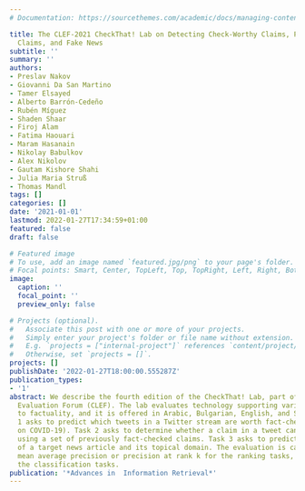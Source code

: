 ```yaml
---
# Documentation: https://sourcethemes.com/academic/docs/managing-content/

title: The CLEF-2021 CheckThat! Lab on Detecting Check-Worthy Claims, Previously Fact-Checked
  Claims, and Fake News
subtitle: ''
summary: ''
authors:
- Preslav Nakov
- Giovanni Da San Martino
- Tamer Elsayed
- Alberto Barrón-Cedeño
- Rubén Míguez
- Shaden Shaar
- Firoj Alam
- Fatima Haouari
- Maram Hasanain
- Nikolay Babulkov
- Alex Nikolov
- Gautam Kishore Shahi
- Julia Maria Struß
- Thomas Mandl
tags: []
categories: []
date: '2021-01-01'
lastmod: 2022-01-27T17:34:59+01:00
featured: false
draft: false

# Featured image
# To use, add an image named `featured.jpg/png` to your page's folder.
# Focal points: Smart, Center, TopLeft, Top, TopRight, Left, Right, BottomLeft, Bottom, BottomRight.
image:
  caption: ''
  focal_point: ''
  preview_only: false

# Projects (optional).
#   Associate this post with one or more of your projects.
#   Simply enter your project's folder or file name without extension.
#   E.g. `projects = ["internal-project"]` references `content/project/deep-learning/index.md`.
#   Otherwise, set `projects = []`.
projects: []
publishDate: '2022-01-27T18:00:00.555287Z'
publication_types:
- '1'
abstract: We describe the fourth edition of the CheckThat! Lab, part of the 2021 Cross-Language
  Evaluation Forum (CLEF). The lab evaluates technology supporting various tasks related
  to factuality, and it is offered in Arabic, Bulgarian, English, and Spanish. Task
  1 asks to predict which tweets in a Twitter stream are worth fact-checking (focusing
  on COVID-19). Task 2 asks to determine whether a claim in a tweet can be verified
  using a set of previously fact-checked claims. Task 3 asks to predict the veracity
  of a target news article and its topical domain. The evaluation is carried out using
  mean average precision or precision at rank k for the ranking tasks, and F1 for
  the classification tasks.
publication: '*Advances in  Information Retrieval*'
---
```

